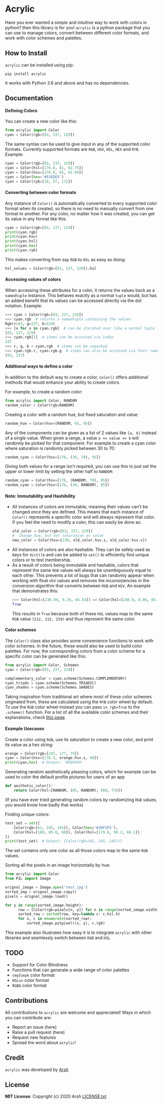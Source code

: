 # Acrylic

Have you ever wanted a simple and intuitive way to work with colors in python? then this library is for you! `acrylic` is a python package that you can use to manage colors, convert between different color formats, and work with color schemes and palettes.

## How to Install
`acrylic` can be installed using pip:
```shell
pip install acrylic
```
It works with Python 3.6 and above and has no dependencies.

## Documentation

#### Defining Colors

You can create a new color like this:
```python
from acrylic import Color
cyan = Color(rgb=[83, 237, 229])
```

The same syntax can be used to give input in any of the supported color formats. Currently supported formats are `RGB`, `HSV`, `HSL`, `HEX` and `RYB`. Example:
```python
cyan = Color(rgb=[83, 237, 229])
cyan = Color(hsl=[176.8, 81, 62.75])
cyan = Color(hsv=[176.8, 65, 92.94])
cyan = Color(hex='#53EDE5')
cyan = Color(ryb=[18, 97, 172])
```

#### Converting between color formats

Any instance of `Color()` is automatically converted to every supported color format when its created, so there is no need to manually convert from one format to another. For any color, no matter how it was created, you can get its value in any format like this:

```python
cyan = Color(rgb=[83, 237, 229])
print(cyan.rgb)
print(cyan.hsv)
print(cyan.hsl)
print(cyan.hex)
print(cyan.ryb)
```

This makes converting from say `RGB` to `HSL` as easy as doing:
```python
hsl_values = Color(rgb=[83, 237, 229]).hsl
```

#### Accessing values of colors

When accessing these attributes for a color, it returns the values back as a `namedtuple` instance. This behaves exactly as a normal `tuple` would, but has an added benefit that its values can be accessed directly via the dot notation. Example:
```python
>>> cyan = Color(rgb=[83, 237, 229])
>>> cyan.rgb  # returns a namedtuple containing the values
Rgb(r=83, g=237, b=229)
>>> [x for x in cyan.rgb]  # can be iterated over like a normal tuple
[83, 237, 229]
>>> cyan.rgb[1]  # items can be accessed via index
237
>>> r, g, b = cyan,rgb  # items can be unpacked
>>> cyan.rgb.r, cyan.rgb.g  # items can also be accessed via their name
(83, 237)
```


#### Additional ways to define a color

In addition to the default way to create a color, `Color()` offers additional methods that would enhance your ability to create colors. 

For example, to create a random color:
```python
from acrylic import Color, RANDOM
random_color = Color(rgb=RANDOM)
```

Creating a color with a random hue, but fixed saturation and value:
```python
random_hue = Color(hsv=[RANDOM, 65, 95])
```

Any of the components can be given as a list of 2 values like `[a, b]` instead of a single value. When given a range, a value `a <= value <= b` will randomly be picked for that component. For example to create a cyan color where saturation is randomly picked between 30 to 70:
```python
random_cyan = Color(hsv=[176, (30, 70), 95])
```

Giving both values for a range isn't required, you can use this to just set the upper or lower limit by setting the other half to `RANDOM`:
```python
random_cyan = Color(hsv=[176, (RANDOM, 70), 95])
random_cyan = Color(hsv=[176, (30, RANDOM), 95])
```

#### Note: Immutability and Hashibility

- All instances of colors are immutable, meaning their values can't be changed once they are defined. This means that each instance of `Color()` represents a specific color and will always represent that color. If you feel the need to modify a color, this can easily be done as:
  ```python
  old_color = Color(rgb=[83, 237, 229])
  #  change hue, but not saturation or value
  new_color = Color(hsv=[230, old_color.hsv.s, old_color.hsv.v])
  ```
- All instances of colors are also hashable. They can be safely used as keys for `dict()`s and can be added to `set()` to efficiently find unique colors or to test membership.
- As a result of colors being immutable and hashable, colors that represent the same `RGB` values will always be unambiguously equal to each other. This prevents a lot of bugs that can randomly appear when working with float `HSV` values and removes the inconsistencies in the conversion algorithm that converts between `RGB` and `HSV`. An example that demonstrates this:
  ```python
  >>> Color(hsl=[236.94, 9.29, 84.54]) == Color(hsl=[240.0, 8.86, 84.51])
  True
  ```
  This results in `True` because both of these `HSL` values map to the same `RGB` value `(212, 212, 219)` and thus represent the same color.

#### Color schemes

The `Color()` class also provides some convenience functions to work with color schemes. In the future, these would also be used to build color palettes. For now, the corresponding colors from a color scheme for a specific color can be generated like this:
```python
from acrylic import Color, Schemes
cyan = Color(rgb=[83, 237, 229])

complementary_color = cyan.scheme(Schemes.COMPLEMENTARY)
cyan_triads = cyan.scheme(Schemes.TRIADIC)
cyan_shades = cyan.scheme(Schemes.SHADES)
```

Taking inspiration from traditional art where most of these color schemes originated from, these are calculated using the `RYB` color wheel by default. To use the `RGB` color wheel instead you can pass `in_rgb=True` to the `.scheme()` function. For a list of all the available color schemes and their explanations, check [this page]().

#### Example Usecases

Create a color using `RGB`, use its saturation to create a new color, and print its value as a hex string:
```python
orange = Color(rgb=[247, 177, 79])
cyan = Color(hsv=[176.5, orange.hsv.s, 98])
print(cyan,hex)  # Output: '#50FAF0'
```

Generating random aesthetically pleasing colors, which for example can be used to color the default profile pictures for users of an app
```python
def aesthetic_color():
    return Color(hsl=[RANDOM, (65, RANDOM), (60, 75)])
```
(If you have ever tried generating random colors by randomizing `RGB` values, you would know how badly that works)

Finding unique colors:
```python
test_set = set([
    Color(rgb=[61, 245, 245]), Color(hex='#3DF5F5'),
    Color(hsl=[180, 89.8, 60]), Color(hsl=[179.8, 90.2, 60.1]) 
])
print(test_set)  # Output: {Color(rgb=(61, 245, 245))}
```
The set contains only one color as all those colors map to the same `RGB` values.

Sorting all the pixels in an image horizontally by hue: 
```python
from acrylic import Color
from PIL import Image

orignal_image = Image.open('test.jpg')
sorted_img = orignal_image.copy()
pixels = orignal_image.load()

for y in range(sorted_image.height):
      row = [Color(rgb=pixels[n, y]) for n in range(sorted_image.width)]
      sorted_row = sorted(row, key=lambda c: c.hsl.h)
      for x, c in enumerate(sorted_row):
          sorted_image.putpixel((x, y), c.rgb)
```
This example also illustrates how easy it is to integrate `acrylic` with other libraries and seamlessly switch between `RGB` and `HSL`

## TODO
- Support for Color Blindness
- Functions that can generate a wide range of color palettes
- `cmy`/`cmyk` color format
- `HSLuv` color format
- `RGBA` color format

## Contributions 
All contributions to `acrylic` are welcome and appreciated! Ways in which you can contribute are:
- Report an issue (here)
- Raise a pull request (here)
- Request new features
- Spread the word about `acrylic`!

## Credit
`acrylic` was developed by [Arsh](prdx.me)

## License
**MIT License**: Copyright (c) 2020 Arsh
[LICENSE.txt]()
